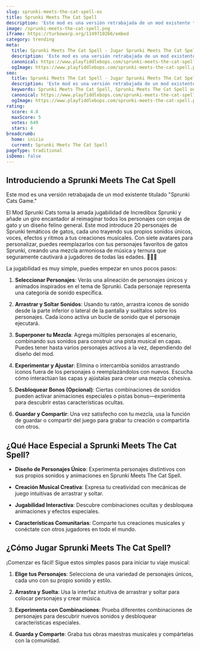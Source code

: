 ```yaml
---
slug: sprunki-meets-the-cat-spell-es
title: Sprunki Meets The Cat Spell
description: 'Este mod es una versión retrabajada de un mod existente titulado '
image: /sprunki-meets-the-cat-spell.png
iframe: https://turbowarp.org/1149710266/embed
category: trending
meta:
  title: Sprunki Meets The Cat Spell - Jugar Sprunki Meets The Cat Spell Online
  description: 'Este mod es una versión retrabajada de un mod existente titulado '
  canonical: https://www.playfiddlebops.com/sprunki-meets-the-cat-spell/
  ogImage: https://www.playfiddlebops.com/sprunki-meets-the-cat-spell.png
seo:
  title: Sprunki Meets The Cat Spell - Jugar Sprunki Meets The Cat Spell Online
  description: 'Este mod es una versión retrabajada de un mod existente titulado '
  keywords: Sprunki Meets The Cat Spell, Sprunki Meets The Cat Spell online
  canonical: https://www.playfiddlebops.com/sprunki-meets-the-cat-spell/
  ogImage: https://www.playfiddlebops.com/sprunki-meets-the-cat-spell.png
rating:
  score: 4.8
  maxScore: 5
  votes: 649
  stars: 4
breadcrumb:
  home: inicio
  current: Sprunki Meets The Cat Spell
pageType: traditional
isDemo: false
---
```


## Introduciendo a Sprunki Meets The Cat Spell

Este mod es una versión retrabajada de un mod existente titulado "Sprunki Cats Game."

El Mod Sprunki Cats toma la amada jugabilidad de Incredibox Sprunki y añade un giro encantador al reimaginar todos los personajes con orejas de gato y un diseño felino general. Este mod introduce 20 personajes de Sprunki temáticos de gatos, cada uno trayendo sus propios sonidos únicos, voces, efectos y ritmos a tus creaciones musicales. Con siete avatares para personalizar, puedes reemplazarlos con tus personajes favoritos de gatos Sprunki, creando una mezcla armoniosa de música y ternura que seguramente cautivará a jugadores de todas las edades. 🐾🎨🎶

La jugabilidad es muy simple, puedes empezar en unos pocos pasos:

1. **Seleccionar Personajes**: Verás una alineación de personajes únicos y animados inspirados en el tema de Sprunki. Cada personaje representa una categoría de sonido específica.

1. **Arrastrar y Soltar Sonidos**: Usando tu ratón, arrastra iconos de sonido desde la parte inferior o lateral de la pantalla y suéltalos sobre los personajes. Cada icono activa un bucle de sonido que el personaje ejecutará.

1. **Superponer tu Mezcla**: Agrega múltiples personajes al escenario, combinando sus sonidos para construir una pista musical en capas. Puedes tener hasta varios personajes activos a la vez, dependiendo del diseño del mod.

1. **Experimentar y Ajustar**: Elimina o intercambia sonidos arrastrando iconos fuera de los personajes o reemplazándolos con nuevos. Escucha cómo interactúan las capas y ajústalas para crear una mezcla cohesiva.

1. **Desbloquear Bonos (Opcional)**: Ciertas combinaciones de sonidos pueden activar animaciones especiales o pistas bonus—experimenta para descubrir estas características ocultas.

1. **Guardar y Compartir**: Una vez satisfecho con tu mezcla, usa la función de guardar o compartir del juego para grabar tu creación o compartirla con otros.

## ¿Qué Hace Especial a Sprunki Meets The Cat Spell?

- **Diseño de Personajes Único**: Experimenta personajes distintivos con sus propios sonidos y animaciones en Sprunki Meets The Cat Spell.

- **Creación Musical Creativa**: Expresa tu creatividad con mecánicas de juego intuitivas de arrastrar y soltar.

- **Jugabilidad Interactiva**: Descubre combinaciones ocultas y desbloquea animaciones y efectos especiales.

- **Características Comunitarias**: Comparte tus creaciones musicales y conéctate con otros jugadores en todo el mundo.

## ¿Cómo Jugar Sprunki Meets The Cat Spell?

¡Comenzar es fácil! Sigue estos simples pasos para iniciar tu viaje musical:

1. **Elige tus Personajes**: Selecciona de una variedad de personajes únicos, cada uno con su propio sonido y estilo.

1. **Arrastra y Suelta**: Usa la interfaz intuitiva de arrastrar y soltar para colocar personajes y crear música.

1. **Experimenta con Combinaciones**: Prueba diferentes combinaciones de personajes para descubrir nuevos sonidos y desbloquear características especiales.

1. **Guarda y Comparte**: Graba tus obras maestras musicales y compártelas con la comunidad.